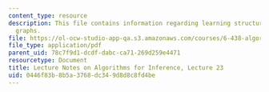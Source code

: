 ```yaml
---
content_type: resource
description: This file contains information regarding learning structure in directed
  graphs.
file: https://ol-ocw-studio-app-qa.s3.amazonaws.com/courses/6-438-algorithms-for-inference-fall-2014/0446f83b8b5a3768dc349d8d8c8fd4be_MIT6_438F14_Lec23.pdf
file_type: application/pdf
parent_uid: 78c7f9d1-dcdf-dabc-ca71-269d259e4471
resourcetype: Document
title: Lecture Notes on Algorithms for Inference, Lecture 23
uid: 0446f83b-8b5a-3768-dc34-9d8d8c8fd4be
---
```

